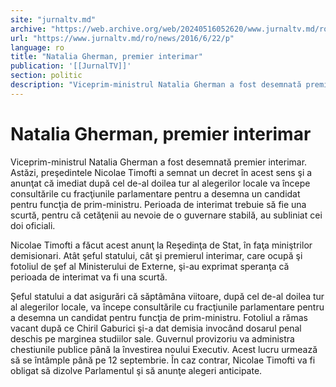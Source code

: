 ```yaml
---
site: "jurnaltv.md"
archive: "https://web.archive.org/web/20240516052620/www.jurnaltv.md/ro/news/2016/6/22/p"
url: "https://www.jurnaltv.md/ro/news/2016/6/22/p"
language: ro
title: "Natalia Gherman, premier interimar"
publication: '[[JurnalTV]]'
section: politic
description: "Viceprim-ministrul Natalia Gherman a fost desemnată premier interimar. Astăzi, preşedintele Nicolae Timofti a semnat un decret &icirc;n acest sens şi..."
---
```


# Natalia Gherman, premier interimar

Viceprim-ministrul Natalia Gherman a fost desemnată premier interimar. Astăzi, preşedintele Nicolae Timofti a semnat un decret în acest sens şi a anunţat că imediat după cel de-al doilea tur al alegerilor locale va începe consultările cu fracţiunile parlamentare pentru a desemna un candidat pentru funcţia de prim-ministru. Perioada de interimat trebuie să fie una scurtă, pentru că cetăţenii au nevoie de o guvernare stabilă, au subliniat cei doi oficiali.

Nicolae Timofti a făcut acest anunţ la Reşedinţa de Stat, în faţa miniştrilor demisionari. Atât şeful statului, cât şi premierul interimar, care ocupă şi fotoliul de şef al Ministerului de Externe, şi-au exprimat speranţa că perioada de interimat va fi una scurtă.

Şeful statului a dat asigurări că săptâmâna viitoare, după cel de-al doilea tur al alegerilor locale, va începe consultările cu fracţiunile parlamentare pentru a desemna un candidat pentru funcţia de prim-ministru. Fotoliul a rămas vacant după ce Chiril Gaburici şi-a dat demisia invocând dosarul penal deschis pe marginea studiilor sale. Guvernul provizoriu va administra chestiunile publice până la învestirea noului Executiv. Acest lucru urmează să se întâmple până pe 12 septembrie. În caz contrar, Nicolae Timofti va fi obligat să dizolve Parlamentul şi să anunţe alegeri anticipate.